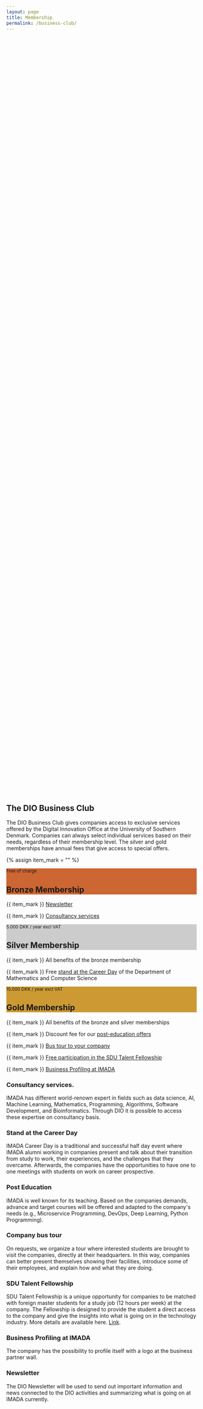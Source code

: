 ```yaml
---
layout: page
title: Membership
permalink: /business-club/
---
```


<section markdown="0" class="featured-image-contain" style="height: 50vh; background-image: url(/assets/images/dio_business_club.png)">
</section>

<section>
<div class="container">
<div class="row">
<div class="col-xs-12" markdown="1">

# The DIO Business Club

The DIO Business Club gives companies access to exclusive services offered by the Digital Innovation Office at the University of Southern Denmark. Companies can always select individual services based on their needs, regardless of their membership level. The silver and gold memberships have annual fees that give access to special offers.

<style>
.panel-bronze>.panel-heading {
    background-color: #cc6633 !important;
 }
 .panel-bronze {
    border-color: #cc6633 !important;
 }
 .panel-silver>.panel-heading {
    background-color: #cccccc !important;
 }
 .panel-silver {
    border-color: #cccccc !important;
 }
 .panel-gold>.panel-heading {
    background-color: #cc9933 !important;
 }
 .panel-gold {
    border-color: #cc9933 !important;
 }
</style>

{% assign item_mark = "<i class='ion-android-arrow-dropright'></i>" %}

<div class="col-xs-4">
<div class="panel panel-bronze">
<div class="panel-heading">
<div class="panel-title">
  <small>Free of charge</small>
  <h2><strong>Bronze Membership</strong></h2>
</div>
</div>
<div class="panel-body" markdown="1">

{{ item_mark }} [Newsletter](#newsletter)

{{ item_mark }} [Consultancy services](#consultancy-services)

</div>
</div>
</div>

<div class="col-xs-4">
<div class="panel panel-silver">
<div class="panel-heading">
<div class="panel-title">
  <small>5.000 DKK / year excl VAT</small>
  <h2><strong>Silver Membership</strong></h2>
</div>
</div>
<div class="panel-body" markdown="1">

{{ item_mark }} All benefits of the bronze membership


{{ item_mark }} Free [stand at the Career Day](#stand-at-the-career-day) of the Department of Mathematics and Computer Science 

</div>
</div>
</div>

<div class="col-xs-4">
<div class="panel panel-gold">
<div class="panel-heading">
<div class="panel-title">
  <small>15.000 DKK / year excl VAT</small>
  <h2><strong>Gold Membership</strong></h2>
</div>
</div>
<div class="panel-body" markdown="1">

{{ item_mark }} All benefits of the bronze and silver memberships

{{ item_mark }} Discount fee for our [post-education offers](#post-education)

{{ item_mark }} [Bus tour to your company](#company-bus-tour)

{{ item_mark }} [Free participation in the SDU Talent Fellowship](#sdu-talent-fellowship)

{{ item_mark }} [Business Profiling at IMADA](#business-profiling-at-imada)

</div>
</div>
</div>

</div>
</div>
</div>
</section>

<section>
<div class="container">
<div class="row">
<div class="col-xs-12"  markdown="1">



### Consultancy services.

IMADA has different world-renown expert in fields such as data science, AI,
Machine Learning, Mathematics, Programming, Algorithms, Software Development,
and Bioinformatics. Through DIO it is possible to access these expertise on
consultancy basis.

### Stand at the Career Day

IMADA Career Day is a traditional and successful half day event where IMADA
alumni working in companies present and talk about their transition from study
to work, their experiences, and the challenges that they overcame. Afterwards,
the companies have the opportunities to have one to one meetings with students
on work on career prospective.

### Post Education

IMADA is well known for its teaching. Based on the companies demands, advance
and target courses will be offered and adapted to the company's needs (e.g.,
Microservice Programming, DevOps, Deep Learning, Python Programming).

### Company bus tour

On requests, we organize a tour where interested students are brought to visit
the companies, directly at their headquarters. In this way, companies can better
present themselves showing their facilities, introduce some of their employees,
and explain how and what they are doing.

### SDU Talent Fellowship

SDU Talent Fellowship is a unique opportunity for companies to be matched with
foreign master students for a study job (12 hours per week) at the company. The
Fellowship is designed to provide the student a direct access to the company and
give the insights into what is going on in the technology industry. More details
are available here. [Link](https://www.sdu.dk/en/uddannelse/kandidat/datalogi/jobmuligheder/talentfellowship).


### Business Profiling at IMADA

The company has the possibility to profile itself with a logo at the business
partner wall.

### Newsletter

The DIO Newsletter will be used to send out important information and news
connected to the DIO activities and summarizing what is going on at IMADA
currently.

</div>
</div>
</div>
</section>
